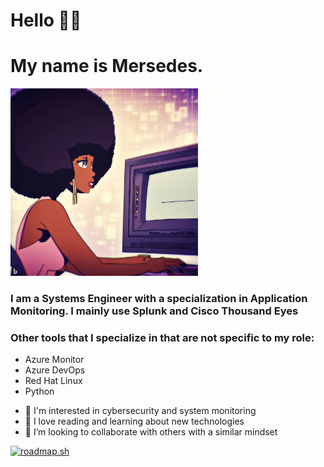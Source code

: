 <h1>Hello 👋🏾 </h1>
<h1>My name is Mersedes.</h1>
<p>
  <img src="_81cbe224-68b2-4281-a6e9-3ac25f9c8cf4.jpeg" height=300px width=300px>
</p>
<h3>I am a Systems Engineer with a specialization in Application Monitoring. I mainly use Splunk and Cisco Thousand Eyes</h3>
<h3>Other tools that I specialize in that are not specific to my role:</h3>
<p>
    <ul>
      <li>Azure Monitor</li>
      <li>Azure DevOps</li>
       <li>Red Hat Linux</li>
       <li>Python</li>
    </ul>
   </p>

- 👀 I'm interested in cybersecurity and system monitoring
- 🌱 I love reading and learning about new technologies
- 💞️ I’m looking to collaborate with others with a similar mindset

<p>
    <a href="https://roadmap.sh"><img src="https://api.roadmap.sh/v1-badge/tall/6564137e5145316d2577e56d?variant=dark" alt="roadmap.sh"/></a>
</p>
<!---
hendersonmersedes/hendersonmersedes is a ✨ special ✨ repository because its `README.md` (this file) appears on your GitHub profile.
You can click the Preview link to take a look at your changes.
--->
